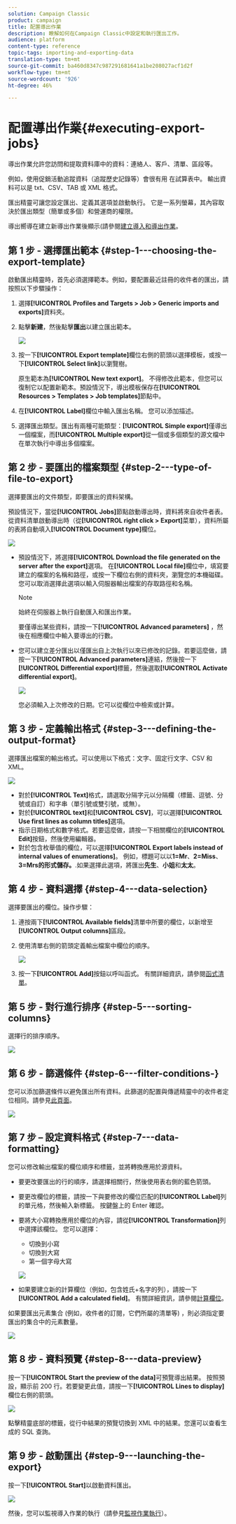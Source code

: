 ```yaml
---
solution: Campaign Classic
product: campaign
title: 配置導出作業
description: 瞭解如何在Campaign Classic中設定和執行匯出工作。
audience: platform
content-type: reference
topic-tags: importing-and-exporting-data
translation-type: tm+mt
source-git-commit: ba460d8347c987291681641a1be208027acf1d2f
workflow-type: tm+mt
source-wordcount: '926'
ht-degree: 46%

---
```



# 配置導出作業{#executing-export-jobs}

導出作業允許您訪問和提取資料庫中的資料：連絡人、客戶、清單、區段等。

例如，使用促銷活動追蹤資料（追蹤歷史記錄等）會很有用 在試算表中。 輸出資料可以是 txt、CSV、TAB 或 XML 格式。

匯出精靈可讓您設定匯出、定義其選項並啟動執行。 它是一系列螢幕，其內容取決於匯出類型（簡單或多個）和營運商的權限。

導出嚮導在建立新導出作業後顯示(請參閱[建立導入和導出作業](../../platform/using/creating-import-export-jobs.md)。

## 第 1 步 - 選擇匯出範本 {#step-1---choosing-the-export-template}

啟動匯出精靈時，首先必須選擇範本。例如，要配置最近註冊的收件者的匯出，請按照以下步驟操作：

1. 選擇&#x200B;**[!UICONTROL Profiles and Targets > Job > Generic imports and exports]**&#x200B;資料夾。
1. 點擊&#x200B;**新建**，然後點擊&#x200B;**匯出**&#x200B;以建立匯出範本。

   ![](assets/s_ncs_user_export_wizard01.png)

1. 按一下&#x200B;**[!UICONTROL Export template]**&#x200B;欄位右側的箭頭以選擇模板，或按一下&#x200B;**[!UICONTROL Select link]**&#x200B;以瀏覽樹。

   原生範本為&#x200B;**[!UICONTROL New text export]**。 不得修改此範本，但您可以復制它以配置新範本。預設情況下，導出模板保存在&#x200B;**[!UICONTROL Resources > Templates > Job templates]**&#x200B;節點中。

1. 在&#x200B;**[!UICONTROL Label]**&#x200B;欄位中輸入匯出名稱。 您可以添加描述。
1. 選擇匯出類型。匯出有兩種可能類型：**[!UICONTROL Simple export]**&#x200B;僅導出一個檔案，而&#x200B;**[!UICONTROL Multiple export]**&#x200B;從一個或多個類型的源文檔中在單次執行中導出多個檔案。

## 第 2 步 - 要匯出的檔案類型 {#step-2---type-of-file-to-export}

選擇要匯出的文件類型，即要匯出的資料架構。

預設情況下，當從&#x200B;**[!UICONTROL Jobs]**&#x200B;節點啟動導出時，資料將來自收件者表。 從資料清單啟動導出時（從&#x200B;**[!UICONTROL right click > Export]**&#x200B;菜單），資料所屬的表將自動填入&#x200B;**[!UICONTROL Document type]**&#x200B;欄位。

![](assets/s_ncs_user_export_wizard02.png)

* 預設情況下，將選擇&#x200B;**[!UICONTROL Download the file generated on the server after the export]**&#x200B;選項。 在&#x200B;**[!UICONTROL Local file]**&#x200B;欄位中，填寫要建立的檔案的名稱和路徑，或按一下欄位右側的資料夾，瀏覽您的本機磁碟。 您可以取消選擇此選項以輸入伺服器輸出檔案的存取路徑和名稱。

   >[!NOTE]
   >
   >始終在伺服器上執行自動匯入和匯出作業。
   >
   >要僅導出某些資料，請按一下&#x200B;**[!UICONTROL Advanced parameters]** ，然後在相應欄位中輸入要導出的行數。

* 您可以建立差分匯出以僅匯出自上次執行以來已修改的記錄。若要這麼做，請按一下&#x200B;**[!UICONTROL Advanced parameters]**&#x200B;連結，然後按一下&#x200B;**[!UICONTROL Differential export]**&#x200B;標籤，然後選取&#x200B;**[!UICONTROL Activate differential export]**。

   ![](assets/s_ncs_user_export_wizard02_b.png)

   您必須輸入上次修改的日期。它可以從欄位中檢索或計算。

## 第 3 步 - 定義輸出格式 {#step-3---defining-the-output-format}

選擇匯出檔案的輸出格式。可以使用以下格式：文字、固定行文字、CSV 和 XML。

![](assets/s_ncs_user_export_wizard03.png)

* 對於&#x200B;**[!UICONTROL Text]**&#x200B;格式，請選取分隔字元以分隔欄（標籤、逗號、分號或自訂）和字串（單引號或雙引號，或無）。
* 對於&#x200B;**[!UICONTROL text]**&#x200B;和&#x200B;**[!UICONTROL CSV]**，可以選擇&#x200B;**[!UICONTROL Use first lines as column titles]**&#x200B;選項。
* 指示日期格式和數字格式。若要這麼做，請按一下相關欄位的&#x200B;**[!UICONTROL Edit]**&#x200B;按鈕，然後使用編輯器。
* 對於包含枚舉值的欄位，可以選擇&#x200B;**[!UICONTROL Export labels instead of internal values of enumerations]**。 例如，標題可以以&#x200B;**1=Mr**、**2=Miss**、**3=Mrs的形式儲存。**.如果選擇此選項，將匯出&#x200B;**先生**、**小姐**&#x200B;和&#x200B;**太太**。

## 第 4 步 - 資料選擇 {#step-4---data-selection}

選擇要匯出的欄位。操作步驟：

1. 連按兩下&#x200B;**[!UICONTROL Available fields]**&#x200B;清單中所要的欄位，以新增至&#x200B;**[!UICONTROL Output columns]**&#x200B;區段。
1. 使用清單右側的箭頭定義輸出檔案中欄位的順序。

   ![](assets/s_ncs_user_export_wizard04.png)

1. 按一下&#x200B;**[!UICONTROL Add]**&#x200B;按鈕以呼叫函式。 有關詳細資訊，請參閱[函式清單](../../platform/using/defining-filter-conditions.md#list-of-functions)。

## 第 5 步 - 對行進行排序 {#step-5---sorting-columns}

選擇行的排序順序。

![](assets/s_ncs_user_export_wizard05.png)

## 第 6 步 - 篩選條件 {#step-6---filter-conditions-}

您可以添加篩選條件以避免匯出所有資料。此篩選的配置與傳遞精靈中的收件者定位相同。請參見[此頁面](../../delivery/using/steps-defining-the-target-population.md)。

![](assets/s_ncs_user_export_wizard05_b.png)

## 第 7 步 – 設定資料格式 {#step-7---data-formatting}

您可以修改輸出檔案的欄位順序和標籤，並將轉換應用於源資料。

* 要更改要匯出的行的順序，請選擇相關行，然後使用表右側的藍色箭頭。
* 要更改欄位的標籤，請按一下與要修改的欄位匹配的&#x200B;**[!UICONTROL Label]**&#x200B;列的單元格，然後輸入新標籤。 按鍵盤上的 Enter 確認。
* 要將大小寫轉換應用於欄位的內容，請從&#x200B;**[!UICONTROL Transformation]**&#x200B;列中選擇該欄位。 您可以選擇：

   * 切換到小寫
   * 切換到大寫
   * 第一個字母大寫

   ![](assets/s_ncs_user_export_wizard06.png)

* 如果要建立新的計算欄位（例如，包含姓氏+名字的列），請按一下&#x200B;**[!UICONTROL Add a calculated field]**。 有關詳細資訊，請參閱[計算欄位](../../platform/using/executing-import-jobs.md#calculated-fields)。

如果要匯出元素集合 (例如，收件者的訂閱，它們所屬的清單等) ，則必須指定要匯出的集合中的元素數量。

![](assets/s_ncs_user_export_wizard06_c.png)

## 第 8 步 - 資料預覽 {#step-8---data-preview}

按一下&#x200B;**[!UICONTROL Start the preview of the data]**&#x200B;可預覽導出結果。 按照預設，顯示前 200 行。若要變更此值，請按一下&#x200B;**[!UICONTROL Lines to display]**&#x200B;欄位右側的箭頭。

![](assets/s_ncs_user_export_wizard07.png)

點擊精靈底部的標籤，從行中結果的預覽切換到 XML 中的結果。您還可以查看生成的 SQL 查詢。

## 第 9 步 - 啟動匯出 {#step-9---launching-the-export}

按一下&#x200B;**[!UICONTROL Start]**&#x200B;以啟動資料匯出。

![](assets/s_ncs_user_export_wizard08.png)

然後，您可以監視導入作業的執行（請參見[監視作業執行](../../platform/using/monitoring-jobs-execution.md)）。
